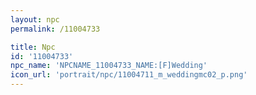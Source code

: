 ```yaml
---
layout: npc
permalink: /11004733

title: Npc
id: '11004733'
npc_name: 'NPCNAME_11004733_NAME:[F]Wedding'
icon_url: 'portrait/npc/11004711_m_weddingmc02_p.png'
---
```

